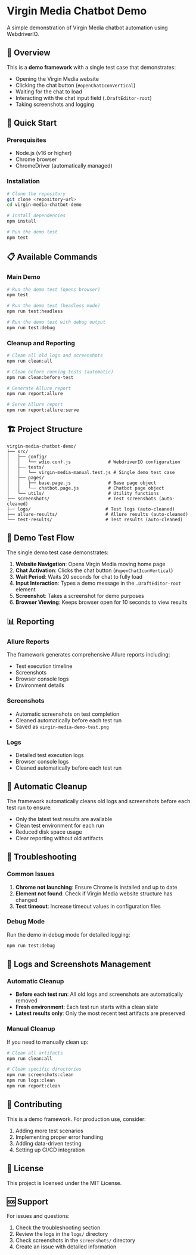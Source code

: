 # Virgin Media Chatbot Demo

A simple demonstration of Virgin Media chatbot automation using WebdriverIO.

## 🎯 Overview

This is a **demo framework** with a single test case that demonstrates:
- Opening the Virgin Media website
- Clicking the chat button (`#openChatIconVertical`)
- Waiting for the chat to load
- Interacting with the chat input field (`.DraftEditor-root`)
- Taking screenshots and logging

## 🚀 Quick Start

### Prerequisites

- Node.js (v16 or higher)
- Chrome browser
- ChromeDriver (automatically managed)

### Installation

```bash
# Clone the repository
git clone <repository-url>
cd virgin-media-chatbot-demo

# Install dependencies
npm install

# Run the demo test
npm test
```

## 📋 Available Commands

### Main Demo
```bash
# Run the demo test (opens browser)
npm test

# Run the demo test (headless mode)
npm run test:headless

# Run the demo test with debug output
npm run test:debug
```

### Cleanup and Reporting
```bash
# Clean all old logs and screenshots
npm run clean:all

# Clean before running tests (automatic)
npm run clean:before-test

# Generate Allure report
npm run report:allure

# Serve Allure report
npm run report:allure:serve
```

## 🏗️ Project Structure

```
virgin-media-chatbot-demo/
├── src/
│   ├── config/
│   │   └── wdio.conf.js              # WebdriverIO configuration
│   ├── tests/
│   │   └── virgin-media-manual.test.js # Single demo test case
│   ├── pages/
│   │   ├── base.page.js              # Base page object
│   │   └── chatbot.page.js           # Chatbot page object
│   └── utils/                        # Utility functions
├── screenshots/                      # Test screenshots (auto-cleaned)
├── logs/                            # Test logs (auto-cleaned)
├── allure-results/                  # Allure results (auto-cleaned)
└── test-results/                    # Test results (auto-cleaned)
```

## 🔧 Demo Test Flow

The single demo test case demonstrates:

1. **Website Navigation**: Opens Virgin Media moving home page
2. **Chat Activation**: Clicks the chat button (`#openChatIconVertical`)
3. **Wait Period**: Waits 20 seconds for chat to fully load
4. **Input Interaction**: Types a demo message in the `.DraftEditor-root` element
5. **Screenshot**: Takes a screenshot for demo purposes
6. **Browser Viewing**: Keeps browser open for 10 seconds to view results

## 📊 Reporting

### Allure Reports

The framework generates comprehensive Allure reports including:
- Test execution timeline
- Screenshots
- Browser console logs
- Environment details

### Screenshots

- Automatic screenshots on test completion
- Cleaned automatically before each test run
- Saved as `virgin-media-demo-test.png`

### Logs

- Detailed test execution logs
- Browser console logs
- Cleaned automatically before each test run

## 🧹 Automatic Cleanup

The framework automatically cleans old logs and screenshots before each test run to ensure:
- Only the latest test results are available
- Clean test environment for each run
- Reduced disk space usage
- Clear reporting without old artifacts

## 🐛 Troubleshooting

### Common Issues

1. **Chrome not launching**: Ensure Chrome is installed and up to date
2. **Element not found**: Check if Virgin Media website structure has changed
3. **Test timeout**: Increase timeout values in configuration files

### Debug Mode

Run the demo in debug mode for detailed logging:

```bash
npm run test:debug
```

## 📝 Logs and Screenshots Management

### Automatic Cleanup

- **Before each test run**: All old logs and screenshots are automatically removed
- **Fresh environment**: Each test run starts with a clean slate
- **Latest results only**: Only the most recent test artifacts are preserved

### Manual Cleanup

If you need to manually clean up:

```bash
# Clean all artifacts
npm run clean:all

# Clean specific directories
npm run screenshots:clean
npm run logs:clean
npm run report:clean
```

## 🤝 Contributing

This is a demo framework. For production use, consider:
1. Adding more test scenarios
2. Implementing proper error handling
3. Adding data-driven testing
4. Setting up CI/CD integration

## 📄 License

This project is licensed under the MIT License.

## 🆘 Support

For issues and questions:

1. Check the troubleshooting section
2. Review the logs in the `logs/` directory
3. Check screenshots in the `screenshots/` directory
4. Create an issue with detailed information 